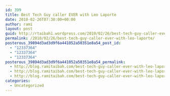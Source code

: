 ```yaml
---
id: 399
title: Best Tech Guy caller EVER with Leo Laporte
date: 2010-02-26T07:30:00+00:00
author: rami
layout: post
guid: http://rtaibah1.wordpress.com/2010/02/26/best-tech-guy-caller-ever-with-leo-laporte
permalink: /2010/02/26/best-tech-guy-caller-ever-with-leo-laporte/
posterous_39894d3ad3d9f6a441052a50351e8a54_post_id:
  - "12337364"
  - "12337364"
  - "12337364"
posterous_39894d3ad3d9f6a441052a50351e8a54_permalink:
  - http://blog.ramitaibah.com/best-tech-guy-caller-ever-with-leo-laporte-11
  - http://blog.ramitaibah.com/best-tech-guy-caller-ever-with-leo-laporte-11
  - http://blog.ramitaibah.com/best-tech-guy-caller-ever-with-leo-laporte-11
categories:
  - Uncategorized
---
```

</p>